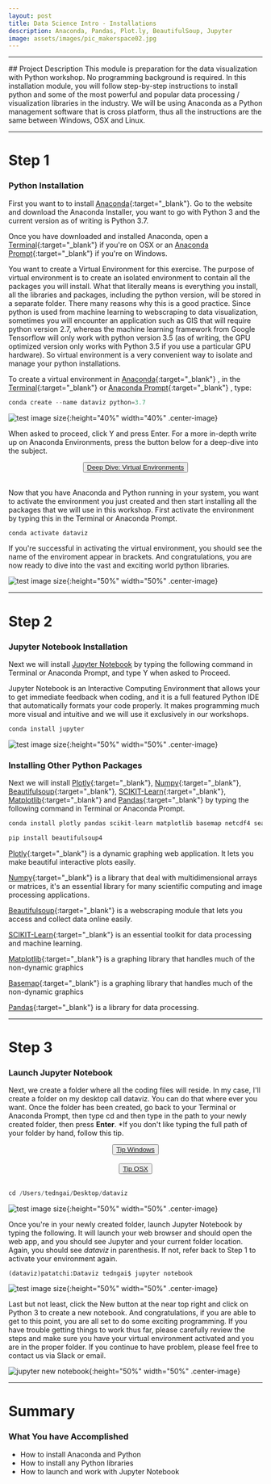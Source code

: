 ```yaml
---
layout: post
title: Data Science Intro - Installations
description: Anaconda, Pandas, Plot.ly, BeautifulSoup, Jupyter
image: assets/images/pic_makerspace02.jpg
---
```

<hr />
## Project Description
This module is preparation for the data visualization with Python workshop. No programming background is required. In this installation module, you will follow step-by-step instructions to install python and some of the most powerful and popular data processing / visualization libraries in the industry. We will be using Anaconda as a Python management software that is cross platform, thus all the instructions are the same between Windows, OSX and Linux. 

***

# Step 1
### Python Installation

First you want to to install [Anaconda](https://www.anaconda.com/distribution/){:target="_blank"}. Go to the website and download the Anaconda Installer, you want to go with Python 3 and the current version as of writing is Python 3.7.

Once you have downloaded and installed Anaconda, open a [Terminal](https://www.macworld.co.uk/how-to/mac-software/how-use-terminal-on-mac-3608274/){:target="_blank"}  if you're on OSX or an [Anaconda Prompt](https://docs.anaconda.com/anaconda/user-guide/getting-started/){:target="_blank"}  if you're on Windows.

You want to create a Virtual Environment for this exercise. The purpose of virtual environment is to create an isolated environment to contain all the packages you will install. What that literally means is everything you install, all the libraries and packages, including the python version, will be stored in a separate folder. There many reasons why this is a good practice. Since python is used from machine learning to webscraping to data visualization, sometimes you will encounter an application such as GIS that will require python version 2.7, whereas the machine learning framework from Google Tensorflow will only work with python version 3.5 (as of writing, the GPU optimized version only works with Python 3.5 if you use a particular GPU hardware). So virtual environment is a very convenient way to isolate and manage your python installations.

To create a virtual environment in [Anaconda](https://www.anaconda.com/distribution/){:target="_blank"} , in the [Terminal](https://www.macworld.co.uk/how-to/mac-software/how-use-terminal-on-mac-3608274/){:target="_blank"}  or [Anaconda Prompt](https://docs.anaconda.com/anaconda/user-guide/getting-started/){:target="_blank"} , type:
```python
conda create --name dataviz python=3.7
```

![test image size](../../assets/images/pic_anaconda_env.jpg){:height="40%" width="40%" .center-image}

When asked to proceed, click Y and press Enter. For a more in-depth write up on Anaconda Environments, press the button below for a deep-dive into the subject.

<center><button class="button">
		<a href="https://conda.io/projects/conda/en/latest/user-guide/tasks/manage-environments.html" target="_blank">Deep Dive: Virtual Environments</a>
</button></center><br>

Now that you have Anaconda and Python running in your system, you want to activate the environment you just created and then start installing all the packages that we will use in this workshop. First activate the environment by typing this in the Terminal or Anaconda Prompt.

```python 
conda activate dataviz
```

If you're successful in activating the virtual environment, you should see the name of the enviroment appear in brackets. And congratulations, you are now ready to dive into the vast and exciting world python libraries.

![test image size](../../assets/images/pic_anaconda_activate_env.jpg){:height="50%" width="50%" .center-image}

***


# Step 2
### Jupyter Notebook Installation
Next we will install [Jupyter Notebook](https://jupyter.org/index.html) by typing the following command in Terminal or Anaconda Prompt, and type Y when asked to Proceed. 

Jupyter Notebook is an Interactive Computing Environment that allows your to get immediate feedback when coding, and it is a full featured Python IDE that automatically formats your code properly. It makes programming much more visual and intuitive and we will use it exclusively in our workshops.

```python 
conda install jupyter
```

![test image size](../../assets/images/pic_jupyter.jpg){:height="50%" width="50%" .center-image}



### Installing Other Python Packages
Next we will install [Plotly](https://plot.ly/python/getting-started/){:target="_blank"}, [Numpy](https://pypi.org/project/numpy/){:target="_blank"}, [Beautifulsoup](https://pypi.org/project/beautifulsoup4/){:target="_blank"}, [SCIKIT-Learn](https://scikit-learn.org/stable/index.html){:target="_blank"}, [Matplotlib](https://matplotlib.org/){:target="_blank"} and [Pandas](https://pandas.pydata.org/pandas-docs/stable/install.html){:target="_blank"} by typing the following command in Terminal or Anaconda Prompt.
```python 
conda install plotly pandas scikit-learn matplotlib basemap netcdf4 seaborn
```

```python 
pip install beautifulsoup4
```
[Plotly](https://plot.ly/python/getting-started/){:target="_blank"} is a dynamic graphing web application. It lets you make beautiful interactive plots easily.

[Numpy](https://pypi.org/project/numpy/){:target="_blank"} is a library that deal with multidimensional arrays or matrices, it's an essential library for many scientific computing and image processing applications.

[Beautifulsoup](https://pypi.org/project/beautifulsoup4/){:target="_blank"} is a webscraping module that lets you access and collect data online easily.

[SCIKIT-Learn](https://scikit-learn.org/stable/index.html){:target="_blank"} is an essential toolkit for data processing and machine learning.

[Matplotlib](https://matplotlib.org/){:target="_blank"} is a graphing library that handles much of the non-dynamic graphics 

[Basemap](https://matplotlib.org/){:target="_blank"} is a graphing library that handles much of the non-dynamic graphics 

[Pandas](https://pandas.pydata.org/pandas-docs/stable/install.html){:target="_blank"} is a library for data processing.



***

# Step 3
### Launch Jupyter Notebook
Next, we  create a folder where all the coding files will reside. In my case, I'll create a folder on my desktop call dataviz. You can do that where ever you want. Once the folder has been created, go back to your Terminal or Anaconda Prompt, then type cd and then type in the path to your newly created folder, then press **Enter**. *If you don't like typing the full path of your folder by hand, follow this tip.

<center><button class="button">
	<a href="https://searchenterprisedesktop.techtarget.com/photostory/2240216625/Ten-hidden-Windows-command-prompt-tricks/11/Drag-and-drop-a-folder-to-open-command-prompt" target="_blank" >Tip Windows</a>
</button></center><br>
<center><button class="button"><a href="http://osxdaily.com/2009/11/23/copy-a-files-path-to-the-terminal-by-dragging-and-dropping/" target="_blank" >Tip OSX</a>
</button></center><br>

```python 
cd /Users/tedngai/Desktop/dataviz
```

![test image size](../../assets/images/pic_desktopfolder.jpg){:height="50%" width="50%" .center-image}

Once you're in your newly created folder, launch Jupyter Notebook by typing the following. It will launch your web browser and should open the web app, and you should see Jupyter and your current folder location. Again, you should see *dataviz* in parenthesis. If not, refer back to Step 1 to activate your environment again.

``` 
(dataviz)patatchi:Dataviz tedngai$ jupyter notebook
```

![test image size](../../assets/images/pic_jupyternotebook_launch.jpg){:height="50%" width="50%" .center-image}

Last but not least, click the New button at the near top right and click on Python 3 to create a new notebook. And congratulations, if you are able to get to this point, you are all set to do some exciting programming. If you have trouble getting things to work thus far, please carefully review the steps and make sure you have your virtual environment activated and you are in the proper folder. If you continue to have problem, please feel free to contact us via Slack or email.

![jupyter new notebook](../../assets/images/pic_jupyternotebook_new.jpg){:height="50%" width="50%" .center-image}

***

# Summary

### What You have Accomplished

* How to install Anaconda and Python
* How to install any Python libraries
* How to launch and work with Jupyter Notebook